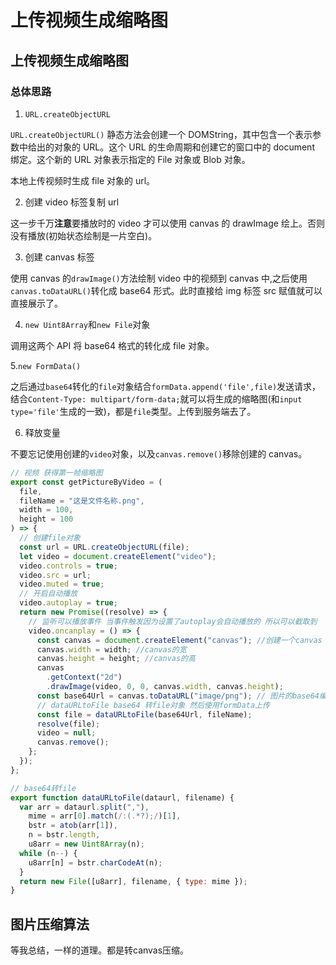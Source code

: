 # 上传视频生成缩略图

## 上传视频生成缩略图

### 总体思路

1.  `URL.createObjectURL`

`URL.createObjectURL()` 静态方法会创建一个 DOMString，其中包含一个表示参数中给出的对象的 URL。这个 URL 的生命周期和创建它的窗口中的 document 绑定。这个新的 URL 对象表示指定的 File 对象或 Blob 对象。

本地上传视频时生成 file 对象的 url。

2. 创建 video 标签复制 url

这一步千万**注意**要播放时的 video 才可以使用 canvas 的 drawImage 绘上。否则没有播放(初始状态绘制是一片空白)。

3. 创建 canvas 标签

使用 canvas 的`drawImage()`方法绘制 video 中的视频到 canvas 中,之后使用`canvas.toDataURL()`转化成 base64 形式。此时直接给 img 标签 src 赋值就可以直接展示了。

4. `new Uint8Array`和`new File`对象

调用这两个 API 将 base64 格式的转化成 file 对象。

5.`new FormData()`

之后通过`base64`转化的`file`对象结合`formData.append('file',file)`发送请求，结合`Content-Type: multipart/form-data;`就可以将生成的缩略图(和`input type='file'`生成的一致)，都是`file`类型。上传到服务端去了。

6. 释放变量

不要忘记使用创建的`video`对象，以及`canvas.remove()`移除创建的 canvas。

```js
// 视频 获得第一帧缩略图
export const getPictureByVideo = (
  file,
  fileName = "这是文件名称.png",
  width = 100,
  height = 100
) => {
  // 创建file对象
  const url = URL.createObjectURL(file);
  let video = document.createElement("video");
  video.controls = true;
  video.src = url;
  video.muted = true;
  // 开启自动播放
  video.autoplay = true;
  return new Promise((resolve) => {
    // 监听可以播放事件 当事件触发因为设置了autoplay会自动播放的 所以可以截取到
    video.oncanplay = () => {
      const canvas = document.createElement("canvas"); //创建一个canvas
      canvas.width = width; //canvas的宽
      canvas.height = height; //canvas的高
      canvas
        .getContext("2d")
        .drawImage(video, 0, 0, canvas.width, canvas.height);
      const base64Url = canvas.toDataURL("image/png"); // 图片的base64编码
      // dataURLtoFile base64 转file对象 然后使用formData上传
      const file = dataURLtoFile(base64Url, fileName);
      resolve(file);
      video = null;
      canvas.remove();
    };
  });
};

// base64转file
export function dataURLtoFile(dataurl, filename) {
  var arr = dataurl.split(","),
    mime = arr[0].match(/:(.*?);/)[1],
    bstr = atob(arr[1]),
    n = bstr.length,
    u8arr = new Uint8Array(n);
  while (n--) {
    u8arr[n] = bstr.charCodeAt(n);
  }
  return new File([u8arr], filename, { type: mime });
}
```


## 图片压缩算法


等我总结，一样的道理。都是转canvas压缩。
